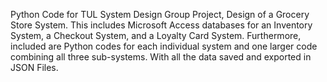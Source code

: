 Python Code for TUL System Design Group Project, Design of a Grocery Store System. This includes Microsoft Access databases for an Inventory System, a Checkout System, and a Loyalty Card System. Furthermore, included are Python codes for each individual system and one larger code combining all three sub-systems. With all the data saved and exported in JSON Files.
